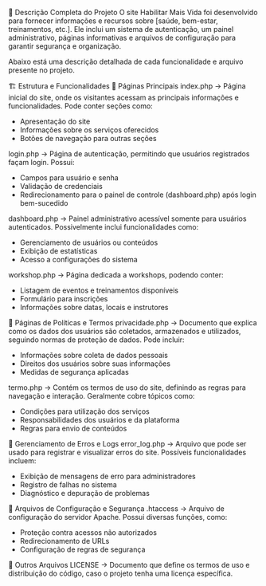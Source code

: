 📌 Descrição Completa do Projeto
O site Habilitar Mais Vida foi desenvolvido para fornecer informações e recursos sobre [saúde, bem-estar, treinamentos, etc.].
Ele inclui um sistema de autenticação, um painel administrativo, páginas informativas e arquivos de configuração para garantir segurança e organização.

Abaixo está uma descrição detalhada de cada funcionalidade e arquivo presente no projeto.

🏗️ Estrutura e Funcionalidades
🔹 Páginas Principais
index.php → Página inicial do site, onde os visitantes acessam as principais informações e funcionalidades. Pode conter seções como:

- Apresentação do site
- Informações sobre os serviços oferecidos
- Botões de navegação para outras seções

login.php → Página de autenticação, permitindo que usuários registrados façam login. Possui:

- Campos para usuário e senha
- Validação de credenciais
- Redirecionamento para o painel de controle (dashboard.php) após login bem-sucedido

dashboard.php → Painel administrativo acessível somente para usuários autenticados. Possivelmente inclui funcionalidades como:

- Gerenciamento de usuários ou conteúdos
- Exibição de estatísticas
- Acesso a configurações do sistema
  
workshop.php → Página dedicada a workshops, podendo conter:

- Listagem de eventos e treinamentos disponíveis
- Formulário para inscrições
- Informações sobre datas, locais e instrutores

🔹 Páginas de Políticas e Termos
privacidade.php → Documento que explica como os dados dos usuários são coletados, armazenados e utilizados, seguindo normas de proteção de dados. Pode incluir:

- Informações sobre coleta de dados pessoais
- Direitos dos usuários sobre suas informações
- Medidas de segurança aplicadas

termo.php → Contém os termos de uso do site, definindo as regras para navegação e interação. Geralmente cobre tópicos como:

- Condições para utilização dos serviços
- Responsabilidades dos usuários e da plataforma
- Regras para envio de conteúdos

🔹 Gerenciamento de Erros e Logs
error_log.php → Arquivo que pode ser usado para registrar e visualizar erros do site. Possíveis funcionalidades incluem:

- Exibição de mensagens de erro para administradores
- Registro de falhas no sistema
- Diagnóstico e depuração de problemas

🔹 Arquivos de Configuração e Segurança
.htaccess → Arquivo de configuração do servidor Apache. Possui diversas funções, como:

- Proteção contra acessos não autorizados
- Redirecionamento de URLs
- Configuração de regras de segurança

🔹 Outros Arquivos
LICENSE → Documento que define os termos de uso e distribuição do código, caso o projeto tenha uma licença específica.
